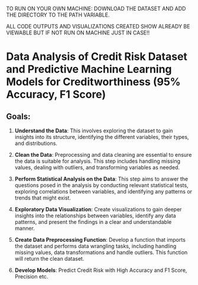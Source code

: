 TO RUN ON YOUR OWN MACHINE: DOWNLOAD THE DATASET AND ADD THE DIRECTORY TO THE PATH VARIABLE.

ALL CODE OUTPUTS AND VISUALIZATIONS CREATED SHOW ALREADY BE VIEWABLE BUT IF NOT RUN ON MACHINE JUST IN CASE!!

# Data Analysis of Credit Risk Dataset and Predictive Machine Learning Models for Creditworthiness (95% Accuracy, F1 Score)

## Goals:

1. **Understand the Data**: This involves exploring the dataset to gain insights into its structure, identifying the different variables, their types, and distributions.

2. **Clean the Data**: Preprocessing and data cleaning are essential to ensure the data is suitable for analysis. This step includes handling missing values, dealing with outliers, and transforming variables as needed.

3. **Perform Statistical Analysis on the Data**: This step aims to answer the questions posed in the analysis by conducting relevant statistical tests, exploring correlations between variables, and identifying any patterns or trends that might exist.

4. **Exploratory Data Visualization**: Create visualizations to gain deeper insights into the relationships between variables, identify any data patterns, and present the findings in a clear and understandable manner.

6. **Create Data Preprocessing Function**: Develop a function that imports the dataset and performs data wrangling tasks, including handling missing values, data transformations and handle outliers. This function will return the clean dataset.

7. **Develop Models**:  Predict Credit Risk with High Accuracy and F1 Score, Precision etc.
